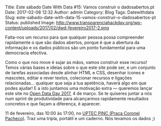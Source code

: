 Title: Este sábado Date With Data #15: Vamos construir o dadosabertos.pt
Date: 2017-02-08 12:32
Author: admin
Category: Blog
Tags: Datewithdata
Slug: este-sabado-date-with-data-15-vamos-construir-o-dadosabertos-pt
Status: published
Image: http://www.transparenciahackday.org/wp-content/uploads/2017/02/dwd-fevereiro2017-2.png

Falta-nos um recurso para que qualquer pessoa possa compreender rapidamente o que são dados abertos, porque é que a abertura da informação e os dados públicos são um ponto fundamental para uma democracia efectiva.

Como o que nos move é sujar as mãos, vamos construir esse recurso! Temos várias bases e ideias sobre o que este site pode ser, e um conjunto de tarefas associadas desde alinhar HTML e CSS, desenhar ícones e mascotes, editar e rever textos, colecionar recursos e ligações relacionadas... qualquer que seja a tua apetência, haverá algo em que podes ajudar! E a isto juntamos uma motivação extra — queremos lançar este site no [Open Data Day 2017](http://opendataday.org/), 4 de março. Se te quiseres juntar a nós num sprint de produtividade para alcançarmos rapidamente resultados concretos e que façam a diferença, é aparecer.

11 de fevereiro, das 10:00 às 17:00, no [UPTEC PINC (Praça Coronel Pacheco)](http://www.openstreetmap.org/?mlat=41.15137&mlon=-8.61555#map=19/41.15138/-8.61555). Traz uma tripla, portátil e um caderno. Nós levamos os dados ;)

